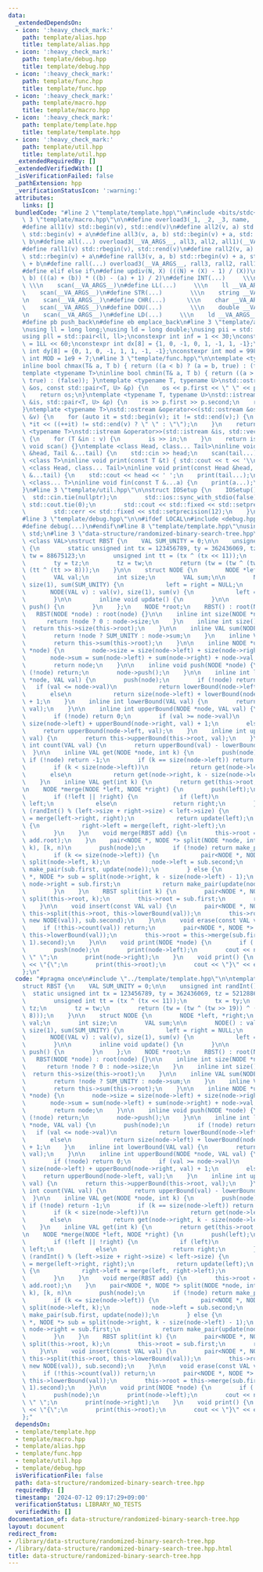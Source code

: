 ```yaml
---
data:
  _extendedDependsOn:
  - icon: ':heavy_check_mark:'
    path: template/alias.hpp
    title: template/alias.hpp
  - icon: ':heavy_check_mark:'
    path: template/debug.hpp
    title: template/debug.hpp
  - icon: ':heavy_check_mark:'
    path: template/func.hpp
    title: template/func.hpp
  - icon: ':heavy_check_mark:'
    path: template/macro.hpp
    title: template/macro.hpp
  - icon: ':heavy_check_mark:'
    path: template/template.hpp
    title: template/template.hpp
  - icon: ':heavy_check_mark:'
    path: template/util.hpp
    title: template/util.hpp
  _extendedRequiredBy: []
  _extendedVerifiedWith: []
  _isVerificationFailed: false
  _pathExtension: hpp
  _verificationStatusIcon: ':warning:'
  attributes:
    links: []
  bundledCode: "#line 2 \"template/template.hpp\"\n#include <bits/stdc++.h>\n#line\
    \ 3 \"template/macro.hpp\"\n\n#define overload3(_1, _2, _3, name, ...) name\n\
    #define all1(v) std::begin(v), std::end(v)\n#define all2(v, a) std::begin(v),\
    \ std::begin(v) + a\n#define all3(v, a, b) std::begin(v) + a, std::begin(v) +\
    \ b\n#define all(...) overload3(__VA_ARGS__, all3, all2, all1)(__VA_ARGS__)\n\
    #define rall1(v) std::rbegin(v), std::rend(v)\n#define rall2(v, a) std::rbegin(v),\
    \ std::rbegin(v) + a\n#define rall3(v, a, b) std::rbegin(v) + a, std::rbegin(v)\
    \ + b\n#define rall(...) overload3(__VA_ARGS__, rall3, rall2, rall1)(__VA_ARGS__)\n\
    #define elif else if\n#define updiv(N, X) (((N) + (X) - 1) / (X))\n#define sigma(a,\
    \ b) (((a) + (b)) * ((b) - (a) + 1) / 2)\n#define INT(...)     \\\n    int __VA_ARGS__;\
    \ \\\n    scan(__VA_ARGS__)\n#define LL(...)     \\\n    ll __VA_ARGS__; \\\n\
    \    scan(__VA_ARGS__)\n#define STR(...)        \\\n    string __VA_ARGS__; \\\
    \n    scan(__VA_ARGS__)\n#define CHR(...)      \\\n    char __VA_ARGS__; \\\n\
    \    scan(__VA_ARGS__)\n#define DOU(...)        \\\n    double __VA_ARGS__; \\\
    \n    scan(__VA_ARGS__)\n#define LD(...)     \\\n    ld __VA_ARGS__; \\\n    scan(__VA_ARGS__)\n\
    #define pb push_back\n#define eb emplace_back\n#line 3 \"template/alias.hpp\"\n\
    \nusing ll = long long;\nusing ld = long double;\nusing pii = std::pair<int, int>;\n\
    using pll = std::pair<ll, ll>;\nconstexpr int inf = 1 << 30;\nconstexpr ll INF\
    \ = 1LL << 60;\nconstexpr int dx[8] = {1, 0, -1, 0, 1, -1, 1, -1};\nconstexpr\
    \ int dy[8] = {0, 1, 0, -1, 1, 1, -1, -1};\nconstexpr int mod = 998244353;\nconstexpr\
    \ int MOD = 1e9 + 7;\n#line 3 \"template/func.hpp\"\n\ntemplate <typename T>\n\
    inline bool chmax(T& a, T b) { return ((a < b) ? (a = b, true) : (false)); }\n\
    template <typename T>\ninline bool chmin(T& a, T b) { return ((a > b) ? (a = b,\
    \ true) : (false)); }\ntemplate <typename T, typename U>\nstd::ostream &operator<<(std::ostream\
    \ &os, const std::pair<T, U> &p) {\n    os << p.first << \" \" << p.second;\n\
    \    return os;\n}\ntemplate <typename T, typename U>\nstd::istream &operator>>(std::istream\
    \ &is, std::pair<T, U> &p) {\n    is >> p.first >> p.second;\n    return is;\n\
    }\ntemplate <typename T>\nstd::ostream &operator<<(std::ostream &os, const std::vector<T>\
    \ &v) {\n    for (auto it = std::begin(v); it != std::end(v);) {\n        os <<\
    \ *it << ((++it) != std::end(v) ? \" \" : \"\");\n    }\n    return os;\n}\ntemplate\
    \ <typename T>\nstd::istream &operator>>(std::istream &is, std::vector<T> &v)\
    \ {\n    for (T &in : v) {\n        is >> in;\n    }\n    return is;\n}\ninline\
    \ void scan() {}\ntemplate <class Head, class... Tail>\ninline void scan(Head\
    \ &head, Tail &...tail) {\n    std::cin >> head;\n    scan(tail...);\n}\ntemplate\
    \ <class T>\ninline void print(const T &t) { std::cout << t << '\\n'; }\ntemplate\
    \ <class Head, class... Tail>\ninline void print(const Head &head, const Tail\
    \ &...tail) {\n    std::cout << head << ' ';\n    print(tail...);\n}\ntemplate\
    \ <class... T>\ninline void fin(const T &...a) {\n    print(a...);\n    exit(0);\n\
    }\n#line 3 \"template/util.hpp\"\n\nstruct IOSetup {\n    IOSetup() {\n      \
    \  std::cin.tie(nullptr);\n        std::ios::sync_with_stdio(false);\n       \
    \ std::cout.tie(0);\n        std::cout << std::fixed << std::setprecision(12);\n\
    \        std::cerr << std::fixed << std::setprecision(12);\n    }\n} IOSetup;\n\
    #line 3 \"template/debug.hpp\"\n\n#ifdef LOCAL\n#include <debug.hpp>\n#else\n\
    #define debug(...)\n#endif\n#line 8 \"template/template.hpp\"\nusing namespace\
    \ std;\n#line 3 \"data-structure/randomized-binary-search-tree.hpp\"\n\ntemplate\
    \ <class VAL>\nstruct RBST {\n    VAL SUM_UNITY = 0;\n\n    unsigned int randInt()\
    \ {\n        static unsigned int tx = 123456789, ty = 362436069, tz = 521288629,\
    \ tw = 88675123;\n        unsigned int tt = (tx ^ (tx << 11));\n        tx = ty;\n\
    \        ty = tz;\n        tz = tw;\n        return (tw = (tw ^ (tw >> 19)) ^\
    \ (tt ^ (tt >> 8)));\n    }\n\n    struct NODE {\n        NODE *left, *right;\n\
    \        VAL val;\n        int size;\n        VAL sum;\n\n        NODE() : val(SUM_UNITY),\
    \ size(1), sum(SUM_UNITY) {\n            left = right = NULL;\n        }\n\n \
    \       NODE(VAL v) : val(v), size(1), sum(v) {\n            left = right = NULL;\n\
    \        }\n\n        inline void update() {\n        }\n\n        inline void\
    \ push() {\n        }\n    };\n    NODE *root;\n    RBST() : root(NULL) {}\n \
    \   RBST(NODE *node) : root(node) {}\n\n    inline int size(NODE *node) {\n  \
    \      return !node ? 0 : node->size;\n    }\n    inline int size() {\n      \
    \  return this->size(this->root);\n    }\n\n    inline VAL sum(NODE *node) {\n\
    \        return !node ? SUM_UNITY : node->sum;\n    }\n    inline VAL sum() {\n\
    \        return this->sum(this->root);\n    }\n\n    inline NODE *update(NODE\
    \ *node) {\n        node->size = size(node->left) + size(node->right) + 1;\n \
    \       node->sum = sum(node->left) + sum(node->right) + node->val;\n        node->update();\n\
    \        return node;\n    }\n\n    inline void push(NODE *node) {\n        if\
    \ (!node) return;\n        node->push();\n    }\n\n    inline int lowerBound(NODE\
    \ *node, VAL val) {\n        push(node);\n        if (!node) return 0;\n     \
    \   if (val <= node->val)\n            return lowerBound(node->left, val);\n \
    \       else\n            return size(node->left) + lowerBound(node->right, val)\
    \ + 1;\n    }\n    inline int lowerBound(VAL val) {\n        return this->lowerBound(this->root,\
    \ val);\n    }\n\n    inline int upperBound(NODE *node, VAL val) {\n        push(node);\n\
    \        if (!node) return 0;\n        if (val >= node->val)\n            return\
    \ size(node->left) + upperBound(node->right, val) + 1;\n        else\n       \
    \     return upperBound(node->left, val);\n    }\n    inline int upperBound(VAL\
    \ val) {\n        return this->upperBound(this->root, val);\n    }\n\n    inline\
    \ int count(VAL val) {\n        return upperBound(val) - lowerBound(val);\n  \
    \  }\n\n    inline VAL get(NODE *node, int k) {\n        push(node);\n       \
    \ if (!node) return -1;\n        if (k == size(node->left)) return node->val;\n\
    \        if (k < size(node->left))\n            return get(node->left, k);\n \
    \       else\n            return get(node->right, k - size(node->left) - 1);\n\
    \    }\n    inline VAL get(int k) {\n        return get(this->root, k);\n    }\n\
    \n    NODE *merge(NODE *left, NODE *right) {\n        push(left);\n        push(right);\n\
    \        if (!left || !right) {\n            if (left)\n                return\
    \ left;\n            else\n                return right;\n        }\n        if\
    \ (randInt() % (left->size + right->size) < left->size) {\n            left->right\
    \ = merge(left->right, right);\n            return update(left);\n        } else\
    \ {\n            right->left = merge(left, right->left);\n            return update(right);\n\
    \        }\n    }\n    void merge(RBST add) {\n        this->root = this->merge(this->root,\
    \ add.root);\n    }\n    pair<NODE *, NODE *> split(NODE *node, int k) {  // [0,\
    \ k), [k, n)\n        push(node);\n        if (!node) return make_pair(node, node);\n\
    \        if (k <= size(node->left)) {\n            pair<NODE *, NODE *> sub =\
    \ split(node->left, k);\n            node->left = sub.second;\n            return\
    \ make_pair(sub.first, update(node));\n        } else {\n            pair<NODE\
    \ *, NODE *> sub = split(node->right, k - size(node->left) - 1);\n           \
    \ node->right = sub.first;\n            return make_pair(update(node), sub.second);\n\
    \        }\n    }\n    RBST split(int k) {\n        pair<NODE *, NODE *> sub =\
    \ split(this->root, k);\n        this->root = sub.first;\n        return RBST(sub.second);\n\
    \    }\n\n    void insert(const VAL val) {\n        pair<NODE *, NODE *> sub =\
    \ this->split(this->root, this->lowerBound(val));\n        this->root = this->merge(this->merge(sub.first,\
    \ new NODE(val)), sub.second);\n    }\n\n    void erase(const VAL val) {\n   \
    \     if (!this->count(val)) return;\n        pair<NODE *, NODE *> sub = this->split(this->root,\
    \ this->lowerBound(val));\n        this->root = this->merge(sub.first, this->split(sub.second,\
    \ 1).second);\n    }\n\n    void print(NODE *node) {\n        if (!node) return;\n\
    \        push(node);\n        print(node->left);\n        cout << node->val <<\
    \ \" \";\n        print(node->right);\n    }\n    void print() {\n        cout\
    \ << \"{\";\n        print(this->root);\n        cout << \"}\" << endl;\n    }\n\
    };\n"
  code: "#pragma once\n#include \"../template/template.hpp\"\n\ntemplate <class VAL>\n\
    struct RBST {\n    VAL SUM_UNITY = 0;\n\n    unsigned int randInt() {\n      \
    \  static unsigned int tx = 123456789, ty = 362436069, tz = 521288629, tw = 88675123;\n\
    \        unsigned int tt = (tx ^ (tx << 11));\n        tx = ty;\n        ty =\
    \ tz;\n        tz = tw;\n        return (tw = (tw ^ (tw >> 19)) ^ (tt ^ (tt >>\
    \ 8)));\n    }\n\n    struct NODE {\n        NODE *left, *right;\n        VAL\
    \ val;\n        int size;\n        VAL sum;\n\n        NODE() : val(SUM_UNITY),\
    \ size(1), sum(SUM_UNITY) {\n            left = right = NULL;\n        }\n\n \
    \       NODE(VAL v) : val(v), size(1), sum(v) {\n            left = right = NULL;\n\
    \        }\n\n        inline void update() {\n        }\n\n        inline void\
    \ push() {\n        }\n    };\n    NODE *root;\n    RBST() : root(NULL) {}\n \
    \   RBST(NODE *node) : root(node) {}\n\n    inline int size(NODE *node) {\n  \
    \      return !node ? 0 : node->size;\n    }\n    inline int size() {\n      \
    \  return this->size(this->root);\n    }\n\n    inline VAL sum(NODE *node) {\n\
    \        return !node ? SUM_UNITY : node->sum;\n    }\n    inline VAL sum() {\n\
    \        return this->sum(this->root);\n    }\n\n    inline NODE *update(NODE\
    \ *node) {\n        node->size = size(node->left) + size(node->right) + 1;\n \
    \       node->sum = sum(node->left) + sum(node->right) + node->val;\n        node->update();\n\
    \        return node;\n    }\n\n    inline void push(NODE *node) {\n        if\
    \ (!node) return;\n        node->push();\n    }\n\n    inline int lowerBound(NODE\
    \ *node, VAL val) {\n        push(node);\n        if (!node) return 0;\n     \
    \   if (val <= node->val)\n            return lowerBound(node->left, val);\n \
    \       else\n            return size(node->left) + lowerBound(node->right, val)\
    \ + 1;\n    }\n    inline int lowerBound(VAL val) {\n        return this->lowerBound(this->root,\
    \ val);\n    }\n\n    inline int upperBound(NODE *node, VAL val) {\n        push(node);\n\
    \        if (!node) return 0;\n        if (val >= node->val)\n            return\
    \ size(node->left) + upperBound(node->right, val) + 1;\n        else\n       \
    \     return upperBound(node->left, val);\n    }\n    inline int upperBound(VAL\
    \ val) {\n        return this->upperBound(this->root, val);\n    }\n\n    inline\
    \ int count(VAL val) {\n        return upperBound(val) - lowerBound(val);\n  \
    \  }\n\n    inline VAL get(NODE *node, int k) {\n        push(node);\n       \
    \ if (!node) return -1;\n        if (k == size(node->left)) return node->val;\n\
    \        if (k < size(node->left))\n            return get(node->left, k);\n \
    \       else\n            return get(node->right, k - size(node->left) - 1);\n\
    \    }\n    inline VAL get(int k) {\n        return get(this->root, k);\n    }\n\
    \n    NODE *merge(NODE *left, NODE *right) {\n        push(left);\n        push(right);\n\
    \        if (!left || !right) {\n            if (left)\n                return\
    \ left;\n            else\n                return right;\n        }\n        if\
    \ (randInt() % (left->size + right->size) < left->size) {\n            left->right\
    \ = merge(left->right, right);\n            return update(left);\n        } else\
    \ {\n            right->left = merge(left, right->left);\n            return update(right);\n\
    \        }\n    }\n    void merge(RBST add) {\n        this->root = this->merge(this->root,\
    \ add.root);\n    }\n    pair<NODE *, NODE *> split(NODE *node, int k) {  // [0,\
    \ k), [k, n)\n        push(node);\n        if (!node) return make_pair(node, node);\n\
    \        if (k <= size(node->left)) {\n            pair<NODE *, NODE *> sub =\
    \ split(node->left, k);\n            node->left = sub.second;\n            return\
    \ make_pair(sub.first, update(node));\n        } else {\n            pair<NODE\
    \ *, NODE *> sub = split(node->right, k - size(node->left) - 1);\n           \
    \ node->right = sub.first;\n            return make_pair(update(node), sub.second);\n\
    \        }\n    }\n    RBST split(int k) {\n        pair<NODE *, NODE *> sub =\
    \ split(this->root, k);\n        this->root = sub.first;\n        return RBST(sub.second);\n\
    \    }\n\n    void insert(const VAL val) {\n        pair<NODE *, NODE *> sub =\
    \ this->split(this->root, this->lowerBound(val));\n        this->root = this->merge(this->merge(sub.first,\
    \ new NODE(val)), sub.second);\n    }\n\n    void erase(const VAL val) {\n   \
    \     if (!this->count(val)) return;\n        pair<NODE *, NODE *> sub = this->split(this->root,\
    \ this->lowerBound(val));\n        this->root = this->merge(sub.first, this->split(sub.second,\
    \ 1).second);\n    }\n\n    void print(NODE *node) {\n        if (!node) return;\n\
    \        push(node);\n        print(node->left);\n        cout << node->val <<\
    \ \" \";\n        print(node->right);\n    }\n    void print() {\n        cout\
    \ << \"{\";\n        print(this->root);\n        cout << \"}\" << endl;\n    }\n\
    };"
  dependsOn:
  - template/template.hpp
  - template/macro.hpp
  - template/alias.hpp
  - template/func.hpp
  - template/util.hpp
  - template/debug.hpp
  isVerificationFile: false
  path: data-structure/randomized-binary-search-tree.hpp
  requiredBy: []
  timestamp: '2024-07-12 09:17:29+09:00'
  verificationStatus: LIBRARY_NO_TESTS
  verifiedWith: []
documentation_of: data-structure/randomized-binary-search-tree.hpp
layout: document
redirect_from:
- /library/data-structure/randomized-binary-search-tree.hpp
- /library/data-structure/randomized-binary-search-tree.hpp.html
title: data-structure/randomized-binary-search-tree.hpp
---
```

